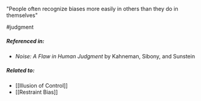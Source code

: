 "People often recognize biases more easily in others than they do in themselves"

#judgment 

##### Referenced in: 

- *Noise: A Flaw in Human Judgment* by Kahneman, Sibony, and Sunstein

##### Related to: 

- [[Illusion of Control]]
- [[Restraint Bias]] 